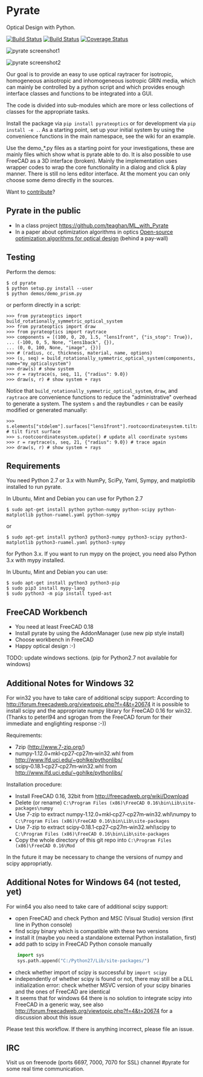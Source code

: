 Pyrate
======
Optical Design with Python.

[![Build Status](https://travis-ci.org/theinze/pyrate.svg?branch=master)](https://travis-ci.org/theinze/pyrate)
[![Build Status](https://ci.appveyor.com/api/projects/status/github/theinze/pyrate?branch=master&svg=true)](https://ci.appveyor.com/project/theinze/pyrate/branch/master)
[![Coverage Status](https://coveralls.io/repos/github/theinze/pyrate/badge.svg?branch=master)](https://coveralls.io/github/theinze/pyrate?branch=master)

![pyrate screenshot1](https://cloud.githubusercontent.com/assets/12564815/24820302/9b8cf4a0-1be8-11e7-8d8b-de0184587145.png)

![pyrate screenshot2](https://cloud.githubusercontent.com/assets/12564815/21287091/7c56f076-c464-11e6-9cf9-5d623be63db6.png)

Our goal is to provide an easy to use optical raytracer for isotropic,
homogeneous anisotropic and inhomogeneous isotropic GRIN media, which can
mainly be controlled by a python script and which provides enough
interface classes and functions to be integrated into a GUI.

The code is divided into sub-modules which are more or less collections
of classes for the appropriate tasks.

Install the package via `pip install pyrateoptics` or for development
via `pip install -e .`. As a starting point, set up your initial system
by using the convenience functions in the main namespace, see the wiki
for an example.

Use the demo_*.py files as a starting point for your investigations,
these are mainly files which show what is pyrate able to do.
It is also possible to use FreeCAD as a 3D interface (broken). Mainly the implementation uses
wrapper codes to wrap the core functionality in a dialog and click & play manner.
There is still no lens editor interface. At the moment you can only choose some demo
directly in the sources.

Want to [contribute](CONTRIBUTING.md)?

Pyrate in the public
---

- In a class project https://github.com/teaghan/ML_with_Pyrate
- In a paper about optimization algorithms in optics [Open-source optimization algorithms for optical design](https://www.sciencedirect.com/science/article/pii/S0030402618315821) (behind a pay-wall)


Testing
---

Perform the demos:

    $ cd pyrate
    $ python setup.py install --user
    $ python demos/demo_prism.py

or perform directly in a script:

    >>> from pyrateoptics import build_rotationally_symmetric_optical_system
    >>> from pyrateoptics import draw
    >>> from pyrateoptics import raytrace
    >>> components = [(100, 0, 20, 1.5, "lens1front", {"is_stop": True}),
    ... (-100, 0, 5, None, "lens1back", {}),
    ... (0, 0, 100, None, "image", {})]
    >>> # (radius, cc, thickness, material, name, options)
    >>> (s, seq) = build_rotationally_symmetric_optical_system(components, name="my_opticalsystem")
    >>> draw(s) # show system
    >>> r = raytrace(s, seq, 11, {"radius": 9.0})
    >>> draw(s, r) # show system + rays

Notice that `build_rotationally_symmetric_optical_system`, `draw`, and `raytrace`
are convenience functions to reduce the "administrative" overhead to generate
a system. The system `s` and the raybundles `r` can be easily modified or
generated manually:

    >>> s.elements["stdelem"].surfaces["lens1front"].rootcoordinatesystem.tiltx.setvalue(0.1) # tilt first surface
    >>> s.rootcoordinatesystem.update() # update all coordinate systems
    >>> r = raytrace(s, seq, 21, {"radius": 9.0}) # trace again
    >>> draw(s, r) # show system + rays

Requirements
------------

You need Python 2.7 or 3.x with NumPy, SciPy, Yaml, Sympy, and matplotlib installed to run pyrate.

In Ubuntu, Mint and Debian you can use for Python 2.7

    $ sudo apt-get install python python-numpy python-scipy python-matplotlib python-ruamel.yaml python-sympy

or

    $ sudo apt-get install python3 python3-numpy python3-scipy python3-matplotlib python3-ruamel.yaml python3-sympy

for Python 3.x.
If you want to run mypy on the project, you need also Python 3.x with mypy
installed.

In Ubuntu, Mint and Debian you can use:

    $ sudo apt-get install python3 python3-pip
    $ sudo pip3 install mypy-lang
    $ sudo python3 -m pip install typed-ast

FreeCAD Workbench
-----------------

- You need at least FreeCAD 0.18
- Install pyrate by using the AddonManager (use new pip style install)
- Choose workbench in FreeCAD
- Happy optical design :-)

TODO: update windows sections. (pip for Python2.7 not available for windows)

Additional Notes for Windows 32
-----------------------------------------

For win32 you have to take care of additional scipy support:
According to http://forum.freecadweb.org/viewtopic.php?f=4&t=20674 it is possible to
install scipy and the appropriate numpy library for FreeCAD 0.16 for win32.
(Thanks to peterl94 and sgrogan from the FreeCAD forum for their immediate and englighting response :-))

Requirements:
- 7zip (http://www.7-zip.org/)
- numpy‑1.12.0+mkl‑cp27‑cp27m‑win32.whl from http://www.lfd.uci.edu/~gohlke/pythonlibs/
- scipy‑0.18.1‑cp27‑cp27m‑win32.whl from http://www.lfd.uci.edu/~gohlke/pythonlibs/

Installation procedure:
- Install FreeCAD 0.16, 32bit from http://freecadweb.org/wiki/Download
- Delete (or rename) `C:\Program Files (x86)\FreeCAD 0.16\bin\Lib\site-packages\numpy`
- Use 7-zip to extract numpy‑1.12.0+mkl‑cp27‑cp27m‑win32.whl\numpy to `C:\Program Files (x86)\FreeCAD 0.16\bin\Lib\site-packages`
- Use 7-zip to extract scipy‑0.18.1‑cp27‑cp27m‑win32.whl\scipy to `C:\Program Files (x86)\FreeCAD 0.16\bin\Lib\site-packages`
- Copy the whole directory of this git repo into `C:\Program Files (x86)\FreeCAD 0.16\Mod`

In the future it may be necessary to change the versions of numpy and scipy appropriatly.

Additional Notes for Windows 64 (not tested, yet)
-----------------------------------------

For win64 you also need to take care of additional scipy support:

- open FreeCAD and check Python and MSC (Visual Studio) version (first line in Python console)
- find scipy binary which is compatible with these two versions
- install it (maybe you need a standalone external Python installation, first)
- add path to scipy in FreeCAD Python console manually
```python
    import sys
    sys.path.append("C:/Python27/Lib/site-packages/")
```
- check whether import of scipy is successful by `import scipy`
- independently of whether scipy is found or not, there may still be a DLL initialization error: check whether MSVC version of your scipy binaries and the ones of FreeCAD are identical
- It seems that for windows 64 there is no solution to integrate scipy into FreeCAD in a generic way, see also http://forum.freecadweb.org/viewtopic.php?f=4&t=20674 for a discussion about this issue

Please test this workflow. If there is anything incorrect, please file an issue.

IRC
---


Visit us on freenode (ports 6697, 7000, 7070 for SSL) channel #pyrate for some real time communication.
